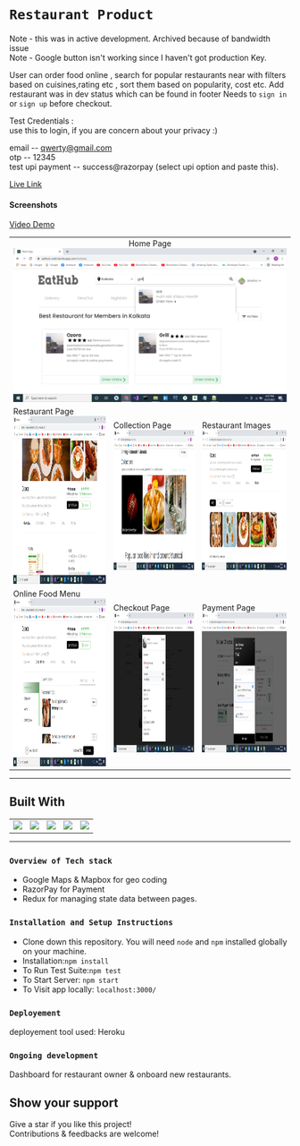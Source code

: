 # `Restaurant Product`
Note - this was in active development. Archived because of bandwidth issue <br />
Note - Google button isn't working since I haven't got production Key. 


User can order food online , search for popular restaurants near with filters based on cuisines,rating etc , sort them based on popularity, cost etc.
Add restaurant was in dev status which can be found in footer
Needs to `sign in` or `sign up` before checkout.

Test Credentials : <br /> 
use this to login, if you are concern about your privacy :) <br />

email -- qwerty@gmail.com <br />
otp -- 12345 <br />
test upi payment -- success@razorpay (select upi option and paste this). <br />

[Live Link](https://eathub-bm288.ondigitalocean.app)

#### Screenshots


[Video Demo](https://drive.google.com/drive/folders/1dZaKBAjIGcfNY4KzM6MzZTvePWZ79kev?usp=sharing)

<table>
   <tr align=center>
     <td  colspan=3>Home Page <img src="./pics/Front_Page.png" width=800 ></td>
  </tr>
  <tr>
    <td>Restaurant Page <img src="./pics/Restro_Page.png" height=300 ></td>
    <td>Collection Page <img src="./pics/Collection.png" height=250 ></td>
    <td>Restaurant Images<img src="./pics/Restro_Image.png" height=250></td>
  <tr>
   <td>Online Food Menu<img src="./pics/Online_Menu.png" height=300></td>
     <td>Checkout Page<img src="./pics/order.png" height=250></td>
   <td>Payment Page<img src="./pics/payment.png" height=250></td>
  </tr>
</table>

<hr/>

## Built With

<table  align=center>
  <tr>
   <td align=center> <img src="https://upload.wikimedia.org/wikipedia/commons/thumb/a/a7/React-icon.svg/1280px-React-icon.svg.png" height=100   ></td>
    <td align=center> <img src="https://upload.wikimedia.org/wikipedia/commons/thumb/b/b2/Bootstrap_logo.svg/768px-Bootstrap_logo.svg.png"  height=100    ></td>
    <td align=center> <img src="https://upload.wikimedia.org/wikipedia/commons/4/49/Redux.png"  height=100   ></td>
	<td align=center> <img src="https://cdn.iconscout.com/icon/free/png-256/razorpay-1649771-1399875.png"  height=100  ></td>
     <td align=center> <img src="https://res.cloudinary.com/practicaldev/image/fetch/s--7f5GjxUW--/c_limit%2Cf_auto%2Cfl_progressive%2Cq_auto%2Cw_880/https://thepracticaldev.s3.amazonaws.com/i/c29t9uc8roz8g9rddbqs.png"  height=100  ></td>
     
  </tr>

</table>

<hr/>

### `Overview of Tech stack`

- Google Maps & Mapbox  for geo coding
- RazorPay  for Payment
- Redux for managing state data between pages.

### `Installation and Setup Instructions`

- Clone down this repository. You will need `node` and `npm` installed globally on your machine.
- Installation:`npm install`
- To Run Test Suite:`npm test`
- To Start Server: `npm start`
- To Visit app locally: `localhost:3000/`

### `Deployement`

deployement tool used: Heroku


### `Ongoing development`
Dashboard for restaurant owner & onboard new restaurants.


## Show your support

Give a star if you like this project! <br />
Contributions & feedbacks are welcome!


